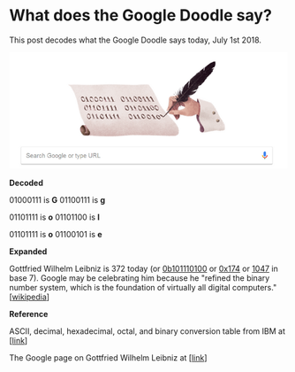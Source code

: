 # What does the Google Doodle say?

This post decodes what the Google Doodle says today, July 1st 2018.

[![google_doodle](google_doodle.png)](http://www.google.com/)

**Decoded**

01000111 is **G** 01100111 is **g**

01101111 is **o** 01101100 is **l**

01101111 is **o** 01100101 is **e**

**Expanded**

Gottfried Wilhelm Leibniz is 372 today (or [0b101110100](http://www.google.com/search?q=372+in+binary&oq=372+in+binary&aqs=chrome..69i57j6.2363j0j7&sourceid=chrome&ie=UTF-8) or [0x174](http://www.google.com/search?ei=kwY5W4SnM8uX0gL6qKbQBQ&q=372+in+hex&oq=372+in+hex&gs_l=psy-ab.3...12750.14324.0.14469.9.8.0.0.0.0.0.0..0.0....0...1.1.64.psy-ab..9.0.0....0.zog7kncf8bk) or [1047](http://www.coolmathgames9.com/base/372base10base7.html) in base 7). Google may be celebrating him because he "refined the binary number system, which is the foundation of virtually all digital computers." [[wikipedia](http://en.wikipedia.org/wiki/Gottfried_Wilhelm_Leibniz)\]

**Reference**

ASCII, decimal, hexadecimal, octal, and binary conversion table from IBM at [[link](http://www.ibm.com/support/knowledgecenter/en/ssw_aix_72/com.ibm.aix.networkcomm/conversion_table.htm)\]

The Google page on Gottfried Wilhelm Leibniz at [[link](http://www.google.com/search?site=&q=Gottfried+Wilhelm+Leibniz&oi=ddle&ct=gottfried-wilhelm-leibnizs-372nd-birthday-4525892901535744-l&hl=en&kgmid=/m/0372p&sa=X&ved=0ahUKEwi1lpyZrf7bAhUCM30KHSwPAIUQPQgI&biw=1274&bih=667&dpr=1.25)\]
